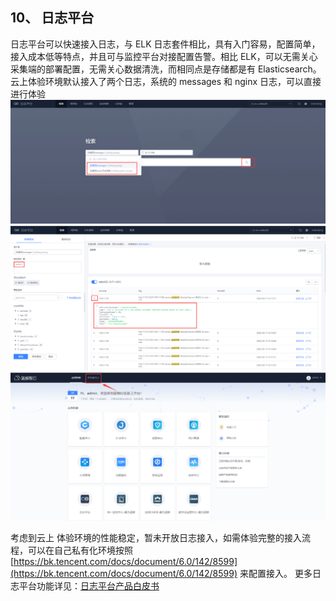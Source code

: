 ## 10、 日志平台
日志平台可以快速接入日志，与 ELK 日志套件相比，具有入门容易，配置简单，接入成本低等特点，并且可与监控平台对接配置告警。相比 ELK，可以无需关心采集端的部署配置，无需关心数据清洗，而相同点是存储都是有 Elasticsearch。
云上体验环境默认接入了两个日志，系统的 messages 和 nginx 日志，可以直接进行体验
![](./assets/2022-02-18-17-57-34.png)
![](./assets/2022-02-18-17-57-38.png)
![](./assets/2022-02-18-17-57-48.png)

考虑到云上 体验环境的性能稳定，暂未开放日志接入，如需体验完整的接入流程，可以在自己私有化环境按照 [https://bk.tencent.com/docs/document/6.0/142/8599](https://bk.tencent.com/docs/document/6.0/142/8599) 来配置接入。
更多日志平台功能详见：[日志平台产品白皮书](https://bk.tencent.com/docs/markdown/%E6%97%A5%E5%BF%97%E5%B9%B3%E5%8F%B0/%E4%BA%A7%E5%93%81%E7%99%BD%E7%9A%AE%E4%B9%A6/intro/README.md)
